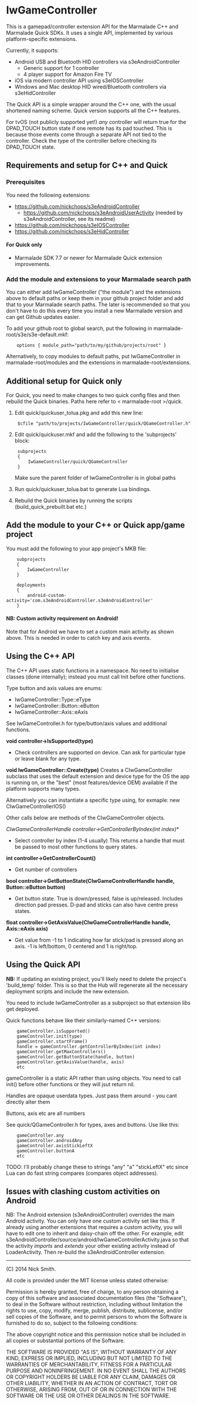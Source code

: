 IwGameController
================

This is a gamepad/controller extension API for the Marmalade C++ and
Marmalade Quick SDKs. It uses a single API, implemented by various
platform-specific extensions.

Currently, it supports:
- Android USB and Bluetooth HID controllers via s3eAndroidController
  - Generic support for 1 controller
  - 4 player support for Amazon Fire TV
- iOS via modern controller API using s3eIOSController
- Windows and Mac desktop HID wired/Bluetooth controllers via s3eHidController

The Quick API is a simple wrapper around the C++ one, with the usual shortened
naming scheme. Quick version supports all the C++ features.

For tvOS (not publicly supported yet!) *any* controller will return true for
the DPAD_TOUCH button state if one remote has its pad touched. This is
because those events come through a separate API not tied to the controller.
Check the type of the controller before checking its DPAD_TOUCH state.


Requirements and setup for C++ and Quick
----------------------------------------

### Prerequisites

You need the following extensions:

- https://github.com/nickchops/s3eAndroidController
  - https://github.com/nickchops/s3eAndroidUserActivity (needed by
    s3eAndroidController, see its readme)
- https://github.com/nickchops/s3eIOSController
- https://github.com/nickchops/s3eHidController


#### For Quick only

- Marmalade SDK 7.7 or newer for Marmalade Quick extension improvements.


### Add the module and extensions to your Marmalade search path

You can either add IwGameController ("the module") and the extensions above to
default paths or keep them in your github project folder and add that to
your Marmalade search paths. The later is recommended so that you don't
have to do this every time you install a new Marmalade version and can
get Github updates easier.

To add your github root to global search, put the following in
marmalade-root/s3e/s3e-default.mkf:

        options { module_path="path/to/my/github/projects/root" }

Alternatively, to copy modules to default paths, put IwGameController in
marmalade-root/modules and the extensions in marmalade-root/extensions.


Additional setup for Quick only
-------------------------------

For Quick, you need to make changes to two quick config files and then
rebuild the Quick binaries. Paths here refer to < marmalade-root >/quick.

1. Edit quick/quickuser_tolua.pkg and add this new line:

        $cfile "path/to/projects/IwGameController/quick/QGameController.h"

2. Edit quick/quickuser.mkf and add the following to the 'subprojects' block:

        subprojects
        {
            IwGameController/quick/QGameController
        }
        
   Make sure the parent folder of IwGameController is in global paths
        
3. Run quick/quickuser_tolua.bat to generate Lua bindings.

4. Rebuild the Quick binaries by running the scripts (build_quick_prebuilt.bat
   etc.)


Add the module to your C++ or Quick app/game project
----------------------------------------------------

You must add the following to your app project's MKB file:

        subprojects
        {
            IwGameController
        }
   
        deployments
        {
            android-custom-activity='com.s3eAndroidController.s3eAndroidController'
        }


#### NB: Custom activity requirement on Android!

Note that for Android we have to set a custom main activity as shown above.
This is needed in order to catch key and axis events.


Using the C++ API
-----------------

The C++ API uses static functions in a namespace. No need to initialise
classes (done internally); instead you must call Init before other functions.

Type button and axis values are enums:

- IwGameController::Type::eType
- IwGameController::Button::eButton
- IwGameController::Axis::eAxis

See IwGameController.h for type/button/axis values and additional functions.

**void    controller->IsSupported(type)**

- Check controllers are supported on device. Can ask for particular type or
  leave blank for any type.

**void    IwGameController::Create(type)**
  Creates a CIwGameController subclass that uses the default extension and device
  type for the OS the app is running on, or the "best" (most features/device
  OEM) available if the platform supports many types.

  Alternatively you can instantiate a specific type using, for exmaple:
  new CIwGameControllerIOS()

  Other calls below are methods of the CIwGameController objects.

**CIwGameControllerHandle*    controller->GetControllerByIndex(int index)**

- Select controller by index (1-4 usually) This returns a handle that must be
  passed to most other functions to query states.

**int     controller->GetControllerCount()**

- Get number of controllers

**bool    controller->GetButtonState(CIwGameControllerHandle handle, Button::eButton button)**

- Get button state. True is down/pressed, false is up/released.
  Includes direction pad presses. D-pad and sticks can also
  have centre press states.

**float   controller->GetAxisValue(CIwGameControllerHandle handle, Axis::eAxis axis)**

- Get value from -1 to 1 indicating how far stick/pad is pressed along an axis.
  -1 is left/bottom, 0 centered and 1 is right/top.


Using the Quick API
-------------------

**NB:** If updating an existing project, you'll likely need to delete the
project's 'build_temp' folder. This is so that the Hub will regenerate all the
necessary deployment scripts and include the new extension.

You need to include IwGameController as a subproject so that extension libs get
deployed.

Quick functions behave like their similarly-named C++ versions:

        gameController.isSupported()
        gameController.init(type)
        gameController.startFrame()
        handle = gameController.getControllerByIndex(int index)
        gameController.getMaxControllers()
        gameController.getButtonState(handle, button)
        gameController.getAxisValue(handle, axis)
        etc

gameController is a static API rather than using objects. You need to call
init() before other functions or they will jsut return nil.

Handles are opaque userdata types. Just pass them around - you cant directly
alter them

Buttons, axis etc are all numbers

See quick/QGameController.h for types, axes and buttons. Use like this:

        gameController.any
        gameController.androidAny
        gameController.axisStickLeftX
        gameController.buttonA
        etc

TODO: I'll probably change these to strings "any" "a" "stickLeftX" etc
since Lua can do fast string compares (compares object addresses).


Issues with clashing custom activities on Android
-------------------------------------------------

NB: The Android extension (s3eAndroidController) overrides the main Android
activity. You can only have one custom activity set like this. If already
using another extensions that requires a custom activity, you will have to
edit one to inherit and daisy-chain off the other. For example, edit
s3eAndroidController/source/android/IwGameControllerActivity.java
so that the activity *imports* and *extends* your other existing activity
instead of LoaderActivity. Then re-build the s3eAndroidController extension.


------------------------------------------------------------------------------------------
(C) 2014 Nick Smith.

All code is provided under the MIT license unless stated otherwise:

 Permission is hereby granted, free of charge, to any person obtaining a copy
 of this software and associated documentation files (the "Software"), to deal
 in the Software without restriction, including without limitation the rights
 to use, copy, modify, merge, publish, distribute, sublicense, and/or sell
 copies of the Software, and to permit persons to whom the Software is
 furnished to do so, subject to the following conditions:

 The above copyright notice and this permission notice shall be included in
 all copies or substantial portions of the Software.

 THE SOFTWARE IS PROVIDED "AS IS", WITHOUT WARRANTY OF ANY KIND, EXPRESS OR
 IMPLIED, INCLUDING BUT NOT LIMITED TO THE WARRANTIES OF MERCHANTABILITY,
 FITNESS FOR A PARTICULAR PURPOSE AND NONINFRINGEMENT. IN NO EVENT SHALL THE
 AUTHORS OR COPYRIGHT HOLDERS BE LIABLE FOR ANY CLAIM, DAMAGES OR OTHER
 LIABILITY, WHETHER IN AN ACTION OF CONTRACT, TORT OR OTHERWISE, ARISING FROM,
 OUT OF OR IN CONNECTION WITH THE SOFTWARE OR THE USE OR OTHER DEALINGS IN
 THE SOFTWARE.
